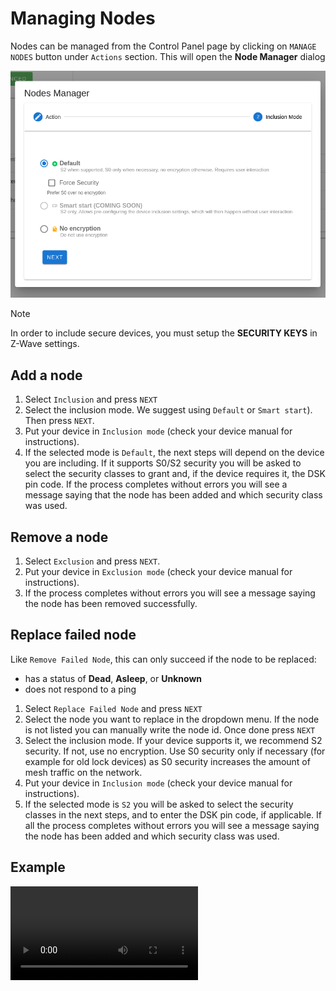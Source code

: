 # Managing Nodes

Nodes can be managed from the Control Panel page by clicking on `MANAGE NODES` button under `Actions` section. This will open the **Node Manager** dialog

![Nodes Manager](../_images/nodes_manager.png)

> [!NOTE]
> In order to include secure devices, you must setup the **SECURITY KEYS** in Z-Wave settings.

## Add a node

1. Select `Inclusion` and press `NEXT`
2. Select the inclusion mode. We suggest using `Default` or `Smart start`). Then press `NEXT`.
3. Put your device in `Inclusion mode` (check your device manual for instructions).
4. If the selected mode is `Default`, the next steps will depend on the device you are including. If it supports S0/S2 security you will be asked to select the security classes to grant and, if the device requires it, the DSK pin code. If the process completes without errors you will see a message saying that the node has been added and which security class was used.

## Remove a node

1. Select `Exclusion` and press `NEXT`.
2. Put your device in `Exclusion mode` (check your device manual for instructions).
3. If the process completes without errors you will see a message saying the node has been removed successfully.

## Replace failed node

Like `Remove Failed Node`, this can only succeed if the node to be replaced:

- has a status of **Dead**, **Asleep**, or **Unknown**
- does not respond to a ping

1. Select `Replace Failed Node` and press `NEXT`
2. Select the node you want to replace in the dropdown menu. If the node is not listed you can manually write the node id. Once done press `NEXT`
3. Select the inclusion mode. If your device supports it, we recommend S2 security. If not, use no encryption. Use S0 security only if necessary (for example for old lock devices) as S0 security increases the amount of mesh traffic on the network.
4. Put your device in `Inclusion mode` (check your device manual for instructions).
5. If the selected mode is `S2` you will be asked to select the security classes in the next steps, and to enter the DSK pin code, if applicable. If all the process completes without errors you will see a message saying the node has been added and which security class was used.

## Example

![Nodes Manager Example](../_images/nodes_manager_example.mp4 ':include :type=video controls width=100% height=400px')
